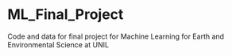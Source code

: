 # ML_Final_Project
Code and data for final project for Machine Learning for Earth and Environmental Science at UNIL
